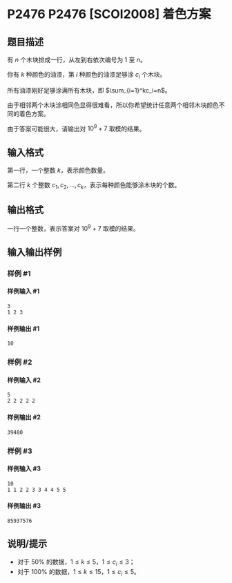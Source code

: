 # P2476 P2476 [SCOI2008] 着色方案

## 题目描述

有 $n$ 个木块排成一行，从左到右依次编号为 $1$ 至 $n$。

你有 $k$ 种颜色的油漆，第 $i$ 种颜色的油漆足够涂 $c_i$ 个木块。

所有油漆刚好足够涂满所有木块，即 $\sum_{i=1}^kc_i=n$。

由于相邻两个木块涂相同色显得很难看，所以你希望统计任意两个相邻木块颜色不同的着色方案。

由于答案可能很大，请输出对 $10^9+7$ 取模的结果。

## 输入格式

第一行，一个整数 $k$，表示颜色数量。

第二行 $k$ 个整数 $c_1,c_2,\dots,c_k$，表示每种颜色能够涂木块的个数。

## 输出格式

一行一个整数，表示答案对 $10^9+7$ 取模的结果。

## 输入输出样例

### 样例 #1

#### 样例输入 #1

```
3
1 2 3
```

#### 样例输出 #1

```
10
```

### 样例 #2

#### 样例输入 #2

```
5
2 2 2 2 2
```

#### 样例输出 #2

```
39480
```

### 样例 #3

#### 样例输入 #3

```
10
1 1 2 2 3 3 4 4 5 5
```

#### 样例输出 #3

```
85937576
```

## 说明/提示

- 对于 $50\%$ 的数据，$1 \leq k \leq 5$，$1 \leq c_i \leq 3$；
- 对于 $100\%$ 的数据，$1 \leq k \leq 15$，$1 \leq c_i \leq 5$。
